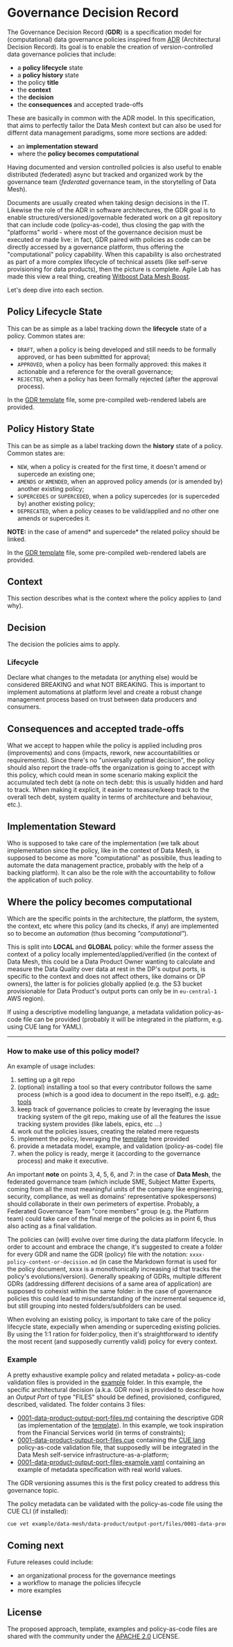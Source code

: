 # Governance Decision Record

The Governance Decision Record (**GDR**) is a specification model for (computational) data governance policies inspired from [ADR](https://adr.github.io/) (Architectural Decision Record). Its goal is to enable the creation of version-controlled data governance policies that include:

- a **policy lifecycle** state
- a **policy history** state
- the policy **title**
- the **context**
- the **decision**
- the **consequences** and accepted trade-offs

These are basically in common with the ADR model. In this specification, that aims to perfectly tailor the Data Mesh context but can also be used for differnt data management paradigms, some more sections are added:

- an **implementation steward**
- where the **policy becomes computational**

Having documented and version controlled policies is also useful to enable distributed (federated) async but tracked and organized work by the governance team (*federated* governance team, in the storytelling of Data Mesh).

Documents are usually created when taking design decisions in the IT. Likewise the role of the ADR in software architectures, the GDR goal is to enable structured/versioned/governable federated work on a git repository that can include code (policy-as-code), thus closing the gap with the "platforms" world - where most of the governance decision must be executed or made live: in fact, GDR paired with policies as code can be directly accessed by a governance platform, thus offering the "computational" policy capability. When this capability is also orchestrated as part of a more complex lifecycle of technical assets (like self-serve provisioning for data products), then the picture is complete. Agile Lab has made this view a real thing, creating [Witboost Data Mesh Boost](https://www.agilelab.it/witboost-data-mesh-main).

Let's deep dive into each section.

## Policy Lifecycle State
This can be as simple as a label tracking down the **lifecycle** state of a policy. Common states are:

- `DRAFT`, when a policy is being developed and still needs to be formally approved, or has been submitted for approval;
- `APPROVED`, when a policy has been formally approved: this makes it actionable and a reference for the overall governance;
- `REJECTED`, when a policy has been formally rejected (after the approval process).

In the [GDR template](gdr_template.md) file, some pre-compiled web-rendered labels are provided.

## Policy History State
This can be as simple as a label tracking down the **history** state of a policy. Common states are:

- `NEW`, when a policy is created for the first time, it doesn't amend or supercede an existing one;
- `AMENDS` or `AMENDED`, when an approved policy amends (or is amended by) another existing policy;
- `SUPERCEDES` or `SUPERCEDED`, when a policy supercedes (or is superceded by) another existing policy;
- `DEPRECATED`, when a policy ceases to be valid/applied and no other one amends or supercedes it.

**NOTE:** in the case of amend* and supercede* the related policy should be linked.

In the [GDR template](gdr_template.md) file, some pre-compiled web-rendered labels are provided.

## Context
This section describes what is the context where the policy applies to (and why).

## Decision
The decision the policies aims to apply.

### Lifecycle
Declare what changes to the metadata (or anything else) would be considered BREAKING and what NOT BREAKING. This is important to implement automations at platform level and create a robust change management process based on trust between data producers and consumers.

## Consequences and accepted trade-offs
What we accept to happen while the policy is applied including pros (improvements) and cons (impacts, rework, new accountabilities or requirements). Since there's no "universally optimal decision", the policy should also report the trade-offs the organization is going to accept with this policy, which could mean in some scenario making explicit the accumulated tech debt (a note on tech debt: this is usually hidden and hard to track. When making it explicit, it easier to measure/keep track to the overall tech debt, system quality in terms of architecture and behaviour, etc.).

## Implementation Steward
Who is supposed to take care of the implementation (we talk about implementation since the policy, like in the context of Data Mesh, is supposed to become as more "computational" as possibile, thus leading to automate the data management practice, probably with the help of a backing platform). It can also be the role with the accountability to follow the application of such policy.

## Where the policy becomes computational
Which are the specific points in the architecture, the platform, the system, the context, etc where this policy (and its checks, if any) are implemented so to become an _automation_ (thus becoming _"computational"_).

This is split into **LOCAL** and **GLOBAL** policy: while the former assess the context of a policy locally implemented/applied/verified (in the context of Data Mesh, this could be a Data Product Owner wanting to calculate and measure the Data Quality over data at rest in the DP's output ports, is specific to the context and does not affect others, like domains or DP owners), the latter is for policies globally applied (e.g. the S3 bucket provisionable for Data Product's output ports can only be in `eu-central-1` AWS region).

If using a descriptive modelling languange, a metadata validation policy-as-code file can be provided (probably it will be integrated in the platform, e.g. using CUE lang for YAML).

-----------

### How to make use of this policy model?

An example of usage includes:
1. setting up a git repo
2. (optional) installing a tool so that every contributor follows the same process (which is a good idea to document in the repo itself), e.g. [adr-tools](https://github.com/npryce/adr-tools)
3. keep track of governance policies to create by leveraging the issue tracking system of the git repo, making use of all the features the issue tracking system provides (like labels, epics, etc ...)
4. work out the policies issues, creating the related mere requests
5. implement the policy, leveraging the [template](gdr_template.md) here provided
6. provide a metadata model, example, and validation (policy-as-code) file
7. when the policy is ready, merge it (according to the governance process) and make it executive.

An important **note** on points 3, 4, 5, 6, and 7: in the case of **Data Mesh**, the federated governance team (which include SME, Subject Matter Experts, coming from all the most meaningful units of the company like engineering, security, compliance, as well as domains' representative spokespersons) should collaborate in their own perimeters of expertise. Probably, a Federated Governance Team "core members" group (e.g. the Platform team) could take care of the final merge of the policies as in point 6, thus also acting as a final validation.

The policies can (will) evolve over time during the data platform lifecycle. In order to account and embrace the change, it's suggested to create a folder for every GDR and name the GDR (policy) file with the notation: `xxxx-policy-content-or-decision.md` (in case the Markdown format is used for the policy document, xxxx is a monothonically increasing id that tracks the policy's evolutions/version). Generally speaking of GDRs, multiple different GDRs (addressing different decisions of a same area of application) are supposed to cohexist within the same folder: in the case of governance policies this could lead to misunderstanding of the incremental sequence id, but still grouping into nested folders/subfolders can be used.

When evolving an existing policy, is important to take care of the policy lifecycle state, expecially when amending or superceding existing policies. By using the 1:1 ration for folder:policy, then it's straightforward to identify the most recent (and supposedly currently valid) policy for every context.

### Example

A pretty exhaustive example policy and related metadata + policy-as-code validation files is provided in the [example](example/data-mesh/data-product/output-port/files) folder. In this example, the specific architectural decision (a.k.a. GDR now) is provided to describe how an *Output Port* of type "FILES" should be defined, provisioned, configured, described, validated.
The folder contains 3 files:
- [0001-data-product-output-port-files.md](example/data-mesh/data-product/output-port/files/0001-data-product-output-port-files.md) containing the descriptive GDR (as implementation of the [template](gdr_template.md)). In this example, we took inspiration from the Financial Services world (in terms of constraints);
- [0001-data-product-output-port-files.cue](example/data-mesh/data-product/output-port/files/0001-data-product-output-port-files.cue) containing the [CUE lang](https://cuelang.org) policy-as-code validation file, that supposedly will be integrated in the Data Mesh self-service infrastructure-as-a-platform;
- [0001-data-product-output-port-files-example.yaml](example/data-mesh/data-product/output-port/files/0001-data-product-output-port-files-example.yaml) containing an example of metadata specification with real world values.

The GDR versioning assumes this is the first policy created to address this governance topic.

The policy metadata can be validated with the policy-as-code file using the CUE CLI (if installed): 

```bash
cue vet example/data-mesh/data-product/output-port/files/0001-data-product-output-port-files-example.yaml example/data-mesh/data-product/output-port/files/0001-data-product-output-port-files.cue
```

## Coming next 

Future releases could include:
- an organizational process for the governance meetings
- a workflow to manage the policies lifecycle
- more examples

## License

The proposed approach, template, examples and policy-as-code files are shared with the community under the [APACHE 2.0](LICENSE) LICENSE.
